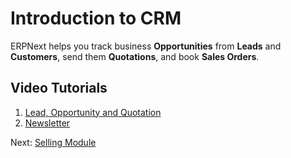 
# Introduction to CRM


ERPNext helps you track business **Opportunities** from **Leads** and
**Customers**, send them **Quotations**, and book **Sales Orders**.


## Video Tutorials


1. [Lead, Opportunity and Quotation](https://frappe.school/courses/erpnext-sales-crm/learn/1.1)
2. [Newsletter](/docs/v13/user/videos/learn/newsletter)


Next: [Selling Module](/docs/v13/user/manual/en/selling)


